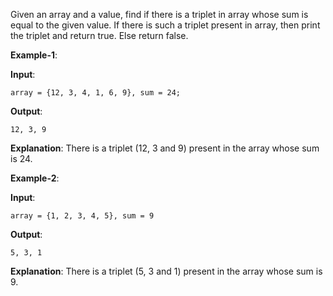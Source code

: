Given an array and a value, find if there is a triplet in array whose sum is equal to the given value. 
If there is such a triplet present in array, then print the triplet and return true. Else return false.

**Example-1**:

**Input**: 

    array = {12, 3, 4, 1, 6, 9}, sum = 24;

**Output**: 

    12, 3, 9

**Explanation**: There is a triplet (12, 3 and 9) present in the array whose sum is 24. 

**Example-2**:

**Input**: 

    array = {1, 2, 3, 4, 5}, sum = 9
    
**Output**: 

    5, 3, 1
    
**Explanation**: There is a triplet (5, 3 and 1) present in the array whose sum is 9. 
